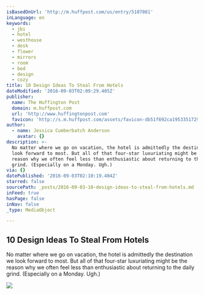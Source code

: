 ```yaml
---
isBasedOnUrl: 'http://m.huffpost.com/us/entry/5107081'
inLanguage: en
keywords:
  - jbi
  - hotel
  - westhouse
  - desk
  - flower
  - mirrors
  - room
  - bed
  - design
  - cozy
title: 10 Design Ideas To Steal From Hotels
dateModified: '2016-09-03T02:09:29.405Z'
publisher:
  name: The Huffington Post
  domain: m.huffpost.com
  url: 'http://www.huffingtonpost.com'
  favicon: 'http://s.m.huffpost.com/assets/favicon-db51f692ca19533517299040c4ae3dd5.ico'
author:
  - name: Jessica Cumberbatch Anderson
    avatar: {}
description: >-
  No matter where we go on vacation, the hotel is admittedly the destination we
  look forward to most. But all of that four-star luxuriating might be the
  reason why we often feel less than enthusiastic about returning to the daily
  grind. (Especially on a Monday. Ugh.)
via: {}
datePublished: '2016-09-03T02:10:19.404Z'
starred: false
sourcePath: _posts/2016-09-03-10-design-ideas-to-steal-from-hotels.md
inFeed: true
hasPage: false
inNav: false
_type: MediaObject

---
```

<article style=""><h1>10 Design Ideas To Steal From Hotels</h1><p>No matter where we go on vacation, the hotel is admittedly the destination we look forward to most. But all of that four-star luxuriating might be the reason why we often feel less than enthusiastic about returning to the daily grind. (Especially on a Monday. Ugh.)</p><img src="http://i.huffpost.com/gen/1737744/original.jpg" /></article>